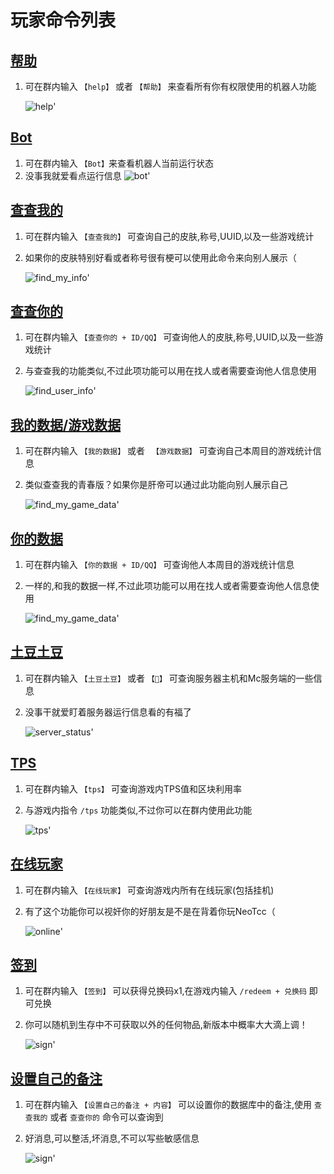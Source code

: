 # 玩家命令列表

## [帮助]()
1. 可在群内输入 `【help】` 或者 `【帮助】` 来查看所有你有权限使用的机器人功能

    ![help](/public/assets/command/help.png)'

## [Bot]()
1. 可在群内输入 `【Bot】`来查看机器人当前运行状态
2. 没事我就爱看点运行信息
   ![bot](/public/assets/command/bot.png)'

## [查查我的]()
1. 可在群内输入 `【查查我的】` 可查询自己的皮肤,称号,UUID,以及一些游戏统计
2. 如果你的皮肤特别好看或者称号很有梗可以使用此命令来向别人展示（

   ![find_my_info](/public/assets/command/find_my_info.png)'

## [查查你的]()
1. 可在群内输入 `【查查你的 + ID/QQ】` 可查询他人的皮肤,称号,UUID,以及一些游戏统计
2. 与查查我的功能类似,不过此项功能可以用在找人或者需要查询他人信息使用
   
   ![find_user_info](/public/assets/command/find_user_info.png)'

## [我的数据/游戏数据]()
1. 可在群内输入 `【我的数据】` 或者 ` 【游戏数据】` 可查询自己本周目的游戏统计信息
2. 类似查查我的青春版？如果你是肝帝可以通过此功能向别人展示自己

   ![find_my_game_data](/public/assets/command/find_my_game_data.png)'

## [你的数据]()
1. 可在群内输入 `【你的数据 + ID/QQ】` 可查询他人本周目的游戏统计信息
2. 一样的,和我的数据一样,不过此项功能可以用在找人或者需要查询他人信息使用

   ![find_my_game_data](/public/assets/command/find_my_game_data.png)'

## [土豆土豆]()
1. 可在群内输入 `【土豆土豆】` 或者 `【🥔】` 可查询服务器主机和Mc服务端的一些信息
2. 没事干就爱盯着服务器运行信息看的有福了

   ![server_status](/public/assets/command/server_status.png)'

## [TPS]()
1. 可在群内输入 `【tps】` 可查询游戏内TPS值和区块利用率
2. 与游戏内指令 `/tps` 功能类似,不过你可以在群内使用此功能

   ![tps](/public/assets/command/tps.png)'

## [在线玩家]()
1. 可在群内输入 `【在线玩家】` 可查询游戏内所有在线玩家(包括挂机)
2. 有了这个功能你可以视奸你的好朋友是不是在背着你玩NeoTcc（

   ![online](/public/assets/command/online.png)'

## [签到]()
1. 可在群内输入 `【签到】` 可以获得兑换码x1,在游戏内输入 `/redeem + 兑换码` 即可兑换
2. 你可以随机到生存中不可获取以外的任何物品,新版本中概率大大滴上调！

   ![sign](/public/assets/command/sign.png)'

## [设置自己的备注]()
1. 可在群内输入 `【设置自己的备注 + 内容】` 可以设置你的数据库中的备注,使用 `查查我的` 或者 `查查你的` 命令可以查询到
2. 好消息,可以整活,坏消息,不可以写些敏感信息

   ![sign](/public/assets/command/sign.png)'
